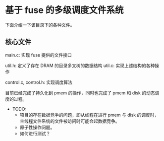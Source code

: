 # 基于 fuse 的多级调度文件系统

下面介绍一下该目录下的各种文件。

## 核心文件

main.c: 实现 fuse 提供的文件接口

util.h: 定义了存在 DRAM 的目录多叉树的数据结构
util.c: 实现上述结构的各种操作 

control.c, control.h: 实现调度算法

目前已经完成了持久化到 pmem 的操作，同时也完成了 pmem 和 disk 的动态调度的过程。

- TODO: 
    - 项目的存在数据竞争的问题，即从线程在进行 pmem 与 disk 的调度时，主线程文件系统的文件被访问时可能会起数据竞争。
    - 原子性操作问题。
    - 如何进行测试？

